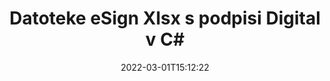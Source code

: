 ---
############################# Static ############################
layout: "auto-gen-signature"
date: 2022-03-01T15:12:22
draft: false
operation: Sign
signaturetype: Digital
fileformat: Xlsx
productName: .NET
lang: sl
productCode: net
otherformats: pdf doc docx docm dot dotx odt ott xls xlsx xlsm xlsb ods ots xltx xltm pptx pptm
breadcrumb: Put Digital signature on Xlsx for C#

############################# Head ############################
head_title: "Dodajanje digitalnih elektronskih podpisov datoteki Xlsx z C#"
head_description: "Z nekaj vrsticami kode postavite digitalni podpis na datoteko Xlsx za .NET. Uporabite API za podpis dokumentov GroupDocs za podpis na desetine formatov datotek."

############################# Header ############################
title: "Datoteke eSign Xlsx s podpisi Digital v C#"
description: "Kako dodati podpis Digital z nekaj vrsticami kode .NET"
bg_image: "https://cms.admin.containerize.com/templates/aspose/App_Themes/V3/images/bg/header1.png"
bg_overlay: false
button:
    enable: true

############################# SubMenu ############################
submenu:
    enable: true

    left:
        img_alt: "GroupDocs.Signature for .NET"
        image: "https://cms.admin.containerize.com/templates/groupdocs/images/product-logos/90x90-noborder/groupdocs-signature-net.png"
        product: "GroupDocs.Signature"
        platform: ".NET"



############################# About ############################
about:
    enable: true
    title: "O API-ju za digitalne podpise GroupDocs.Signature for .NET"
    content: |
        [GroupDocs.Signature for .NET](https://products.groupdocs.com/signature/net/) je priljubljen API za oblikovanje dokumentov z digitalnimi elektronskimi podpisi z digitalnimi potrdili. API za digitalne podpise uporablja datoteke s potrdili PFX za podpis dokumenta z zasebnimi in javnimi ključi, zaščitenimi z geslom. Digitalni podpisi se lahko uporabljajo za potrjevanje poslovnih dokumentov z določeno stranjo eSign PDF, potrjevanje celotnih dokumentov Microsoft Office, kot so Words, Excel, datoteke Powerpoint in dokumenti Open Office. Stranke lahko preprosto manipulirajo s podpisi, kot jih urejajo, odstranjujejo ali prilagajajo. API omogoča iskanje in preverjanje podpisov. Poleg tega je na voljo veliko možnosti za prilagajanje podpisov.
    

############################# Steps ############################
steps:
    enable: true
    title_left: "Koraki za podpis Xlsx z Digital v C#"
    content_left: |
        [GroupDocs.Signature for .NET](https://products.groupdocs.com/signature/net/) omogoča hitro in enostavno podpisovanje dokumentov Xlsx s podpisi Digital.
        
        * Ustvarite primerek razreda podpisa, ki zagotavlja datoteko Xlsx, ki naj bi se podpisala kot pot ali pomnilniški tok
        * Instanciirajte razred SignOptions in nastavite vse zahtevane podatke.
        * Prikličite metodo Signature.Sign(), ki posreduje izhodno datoteko Xlsx ali pomnilniški tok

    title_right: " Sistemske zahteve"
    content_right: |
        GroupDocs.Signature for .NET so podprti na vseh glavnih platformah in operacijskih sistemih. Preden izvedete spodnjo kodo, se prepričajte, da imate v sistemu nameščene naslednje predpogoje.

        * Operacijski sistemi: Microsoft Windows, Linux, MacOS
        * Razvojna okolja: Microsoft Visual Studio, Xamarin, MonoDevelop
        * Frameworks: .NET Framework, .NET Standard, .NET Core, Mono
        * Pridobite najnovejši GroupDocs.Signature for .NET iz [Nuget](https://www.nuget.org/packages/groupdocs.signature)
         
    code: |
        ```csharp    
                
        // Set up input Xlsx file
        string filePath = "input.xlsx";
        // Set up output file
        string outputFilePath = "output.xlsx";
        // Provide digital certificate
        string certificateFilePath = "certificate.pfx";

        // Instantiate Signature for input file
        using (GroupDocs.Signature.Signature signature = new GroupDocs.Signature.Signature(filePath))
        {
                //Provide sign options
                DigitalSignOptions options = new DigitalSignOptions(certificateFilePath)
                {
                    // set certificate password
                    Password = "1234567890",
                    // set signature position
                    Left = 50,
                    Top = 200,
                };

                // sign Xlsx document
                SignResult result = signature.Sign(outputFilePath, options);
        }

        ```

############################# Demos ############################
demos:
    enable: true
    title: "Podpisovanje dokumentov Xlsx z Digital Live Demo"
    content: |
       Takoj zdaj podpišite datoteko Xlsx z različnimi podpisi, tako da obiščete spletno mesto [GroupDocs.Signature App](https://products.groupdocs.app/signature/family). Brezplačna spletna predstavitev čaka na vas.          

############################# More Formats ############################
more_formats:
    enable: true
    title: "Drugi podprti podpisi Digital za C#"
    content: |
        "Xlsx lahko podpišete tudi z drugimi vrstami podpisov. Oglejte si spodnji seznam."
    format: 
       
       
back_to_top:
    enable: true
---